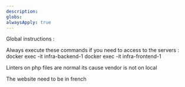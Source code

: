 ```yaml
---
description: 
globs: 
alwaysApply: true
---
```



Global instructions :

Always execute these commands if you need to access to the servers : 
docker exec -it infra-backend-1
docker exec -it infra-frontend-1

Linters on php files are normal its cause vendor is not on local 

The website need to be in french
